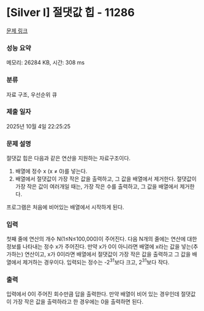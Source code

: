 # [Silver I] 절댓값 힙 - 11286 

[문제 링크](https://www.acmicpc.net/problem/11286) 

### 성능 요약

메모리: 26284 KB, 시간: 308 ms

### 분류

자료 구조, 우선순위 큐

### 제출 일자

2025년 10월 4일 22:25:25

### 문제 설명

<p>절댓값 힙은 다음과 같은 연산을 지원하는 자료구조이다.</p>

<ol>
	<li>배열에 정수 x (x ≠ 0)를 넣는다.</li>
	<li>배열에서 절댓값이 가장 작은 값을 출력하고, 그 값을 배열에서 제거한다. 절댓값이 가장 작은 값이 여러개일 때는, 가장 작은 수를 출력하고, 그 값을 배열에서 제거한다.</li>
</ol>

<p>프로그램은 처음에 비어있는 배열에서 시작하게 된다.</p>

### 입력 

 <p>첫째 줄에 연산의 개수 N(1≤N≤100,000)이 주어진다. 다음 N개의 줄에는 연산에 대한 정보를 나타내는 정수 x가 주어진다. 만약 x가 0이 아니라면 배열에 x라는 값을 넣는(추가하는) 연산이고, x가 0이라면 배열에서 절댓값이 가장 작은 값을 출력하고 그 값을 배열에서 제거하는 경우이다. 입력되는 정수는 -2<sup>31</sup>보다 크고, 2<sup>31</sup>보다 작다.</p>

### 출력 

 <p>입력에서 0이 주어진 회수만큼 답을 출력한다. 만약 배열이 비어 있는 경우인데 절댓값이 가장 작은 값을 출력하라고 한 경우에는 0을 출력하면 된다.</p>

